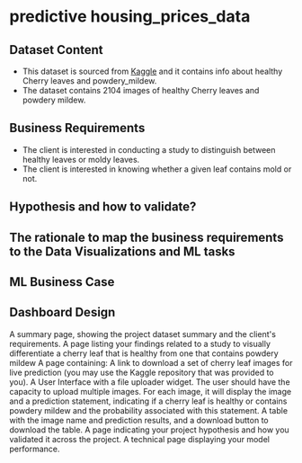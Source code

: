 # predictive housing_prices_data


## Dataset Content
* This dataset is sourced from [Kaggle](https://www.kaggle.com/datasets/codeinstitute/housing-prices-data) and it contains info about healthy Cherry leaves and powdery_mildew.
* The dataset contains 2104 images of healthy Cherry leaves and powdery mildew.


## Business Requirements
* The client is interested in conducting a study to distinguish between healthy leaves or moldy leaves.
* The client is interested in knowing whether a given leaf contains mold or not.

## Hypothesis and how to validate?



## The rationale to map the business requirements to the Data Visualizations and ML tasks


## ML Business Case



## Dashboard Design
A summary page, showing the project dataset summary and the client's requirements.
A page listing your findings related to a study to visually differentiate a cherry leaf that is healthy from one that contains powdery mildew
A page containing:
A link to download a set of cherry leaf images for live prediction (you may use the Kaggle repository that was provided to you).
A User Interface with a file uploader widget. The user should have the capacity to upload multiple images. For each image, it will display the image and a prediction statement, indicating if a cherry leaf is healthy or contains powdery mildew and the probability associated with this statement.
A table with the image name and prediction results, and a download button to download the table.
A page indicating your project hypothesis and how you validated it across the project.
A technical page displaying your model performance.